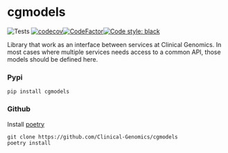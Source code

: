 # cgmodels

![Tests][tests-badge] [![codecov][codecov-badge]][codecov-url][![CodeFactor][codefactor-badge]][codefactor-url][![Code style: black][black-badge]][black-url]

Library that work as an interface between services at Clinical Genomics. 
In most cases where multiple services needs access to a common API, those models should be defined here.

### Pypi

```
pip install cgmodels
```

### Github

Install [poetry][poetry]

```
git clone https://github.com/Clinical-Genomics/cgmodels
poetry install 
```


[black-badge]: https://img.shields.io/badge/code%20style-black-000000.svg
[black-url]: https://github.com/psf/black 
[codefactor-badge]: https://www.codefactor.io/repository/github/clinical-genomics/cgmodels/badge
[codefactor-url]: https://www.codefactor.io/repository/github/clinical-genomics/cgmodels
[tests-badge]: https://github.com/Clinical-Genomics/cgmodels/workflows/Tests/badge.svg
[codecov-badge]: https://codecov.io/gh/Clinical-Genomics/cgmodels/branch/main/graph/badge.svg?token=MA62EOQTX7
[codecov-url]: https://codecov.io/gh/Clinical-Genomics/cgmodels
[poetry]: https://python-poetry.org/docs/#installation
